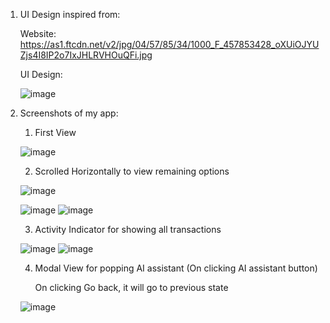 1. UI Design inspired from:

      Website: https://as1.ftcdn.net/v2/jpg/04/57/85/34/1000_F_457853428_oXUiOJYUZjs4I8IP2o7IxJHLRVHOuQFi.jpg
  
      UI Design: 
      
      ![image](https://user-images.githubusercontent.com/72083631/152638592-2bdd5422-99f7-4ea0-a01b-974fb575fe38.png)


      
      
      
2. Screenshots of my app:


   1. First View
      
   ![image](https://user-images.githubusercontent.com/72083631/152638621-cc550884-6a83-4346-b93b-aa067a8b45ad.png)

   
   2. Scrolled Horizontally to view remaining options
      
   ![image](https://user-images.githubusercontent.com/72083631/152638643-fec00558-be20-4435-b8d8-9a40aff2fb1c.png)
   
   
   ![image](https://user-images.githubusercontent.com/72083631/152638704-56e1c2c4-6d8b-4bce-afcb-54865a7beca4.png)
   ![image](https://user-images.githubusercontent.com/72083631/152638711-3313de47-a23a-4f42-98dd-7d8bf7903726.png)


  
   3. Activity Indicator for showing all transactions
      
   ![image](https://user-images.githubusercontent.com/72083631/152638765-8e506fcd-de34-4ac0-bce8-e0fd5e6708cb.png)
   ![image](https://user-images.githubusercontent.com/72083631/152638818-1d60d048-abd1-420f-a61c-3c66f45eccfc.png)



   4. Modal View for popping AI assistant (On clicking AI assistant button)
      
      On clicking Go back, it will go to previous state
      
   ![image](https://user-images.githubusercontent.com/72083631/152638846-6eaa3e8b-877b-47ec-b499-8ebdfba6c847.png)
